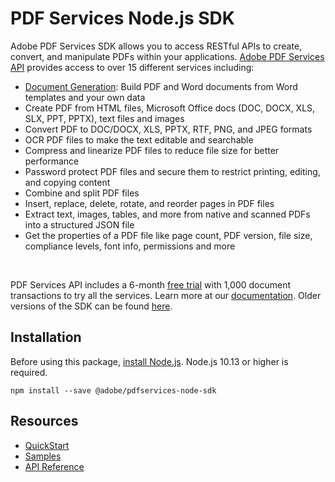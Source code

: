 PDF Services Node.js SDK
=======================
Adobe PDF Services SDK allows you to access RESTful APIs to create, convert, and manipulate PDFs within your applications. [Adobe PDF Services API](https://www.adobe.io/apis/documentcloud/dcsdk/pdf-tools.html) provides access to over 15 different services including:
- [Document Generation](https://www.adobe.io/apis/documentcloud/dcsdk/doc-generation.html): Build PDF and Word documents from Word templates and your own data
- Create PDF from HTML files, Microsoft Office docs (DOC, DOCX, XLS, SLX, PPT, PPTX), text files and images
- Convert PDF to DOC/DOCX, XLS, PPTX, RTF, PNG, and JPEG formats
- OCR PDF files to make the text editable and searchable
- Compress and linearize PDF files to reduce file size for better performance
- Password protect PDF files and secure them to restrict printing, editing, and copying content
- Combine and split PDF files
- Insert, replace, delete, rotate, and reorder pages in PDF files
- Extract text, images, tables, and more from native and scanned PDFs into a structured JSON file
- Get the properties of a PDF file like page count, PDF version, file size, compliance levels, font info, permissions and more
<br>

PDF Services API includes a 6-month [free trial](https://www.adobe.io/apis/documentcloud/dcsdk/gettingstarted.html) with 1,000 document transactions to try all the services. Learn more at our [documentation](https://opensource.adobe.com/pdftools-sdk-docs/release/latest/index.html).
Older versions of the SDK can be found [here](https://www.npmjs.com/package/@adobe/documentservices-pdftools-node-sdk).

Installation
------------

Before using this package, [install Node.js](https://nodejs.org/en/download/). Node.js 10.13 or higher is required.

```
npm install --save @adobe/pdfservices-node-sdk
```

Resources
-------------

- [QuickStart](http://www.adobe.com/go/pdftoolsapi_doc)
- [Samples](https://github.com/adobe/pdftools-node-sdk-samples)
- [API Reference](https://www.adobe.com/go/pdftools_node_sdk_docs)
